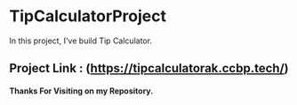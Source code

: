 # TipCalculatorProject
In this project, I've build Tip Calculator.
## Project Link : (https://tipcalculatorak.ccbp.tech/)
#### Thanks For Visiting on my Repository.
